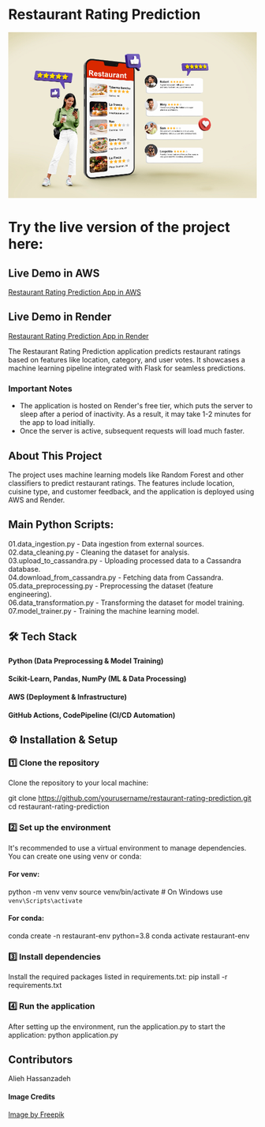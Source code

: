 # Restaurant Rating Prediction

![Alt Text](https://raw.githubusercontent.com/Alieh-hz/Restaurant_Rating_Prediction/main/static/images/img1.jpg)

# Try the live version of the project here:

## Live Demo in AWS
[Restaurant Rating Prediction App in AWS](http://restaurantratingprediction-env.eba-mgzctncn.us-east-1.elasticbeanstalk.com/)

## Live Demo in Render
[Restaurant Rating Prediction App in Render](https://restaurant-rating-prediction-yw9u.onrender.com)

The Restaurant Rating Prediction application predicts restaurant ratings based on features like location, category, and user votes. It showcases a machine learning pipeline integrated with Flask for seamless predictions.

### Important Notes

- The application is hosted on Render's free tier, which puts the server to sleep after a period of inactivity. As a result, it may take 1-2 minutes for the app to load initially.
- Once the server is active, subsequent requests will load much faster.

## About This Project
The project uses machine learning models like Random Forest and other classifiers to predict restaurant ratings. The features include location, cuisine type, and customer feedback, and the application is deployed using AWS and Render.

## Main Python Scripts:
01.data_ingestion.py - Data ingestion from external sources.  
02.data_cleaning.py - Cleaning the dataset for analysis.  
03.upload_to_cassandra.py - Uploading processed data to a Cassandra database.  
04.download_from_cassandra.py - Fetching data from Cassandra.  
05.data_preprocessing.py - Preprocessing the dataset (feature engineering).  
06.data_transformation.py - Transforming the dataset for model training.  
07.model_trainer.py - Training the machine learning model.

## 🛠️ Tech Stack
#### Python (Data Preprocessing & Model Training)
#### Scikit-Learn, Pandas, NumPy (ML & Data Processing)
#### AWS (Deployment & Infrastructure)
#### GitHub Actions, CodePipeline (CI/CD Automation)

## ⚙️ Installation & Setup
### 1️⃣ Clone the repository
Clone the repository to your local machine:

git clone https://github.com/yourusername/restaurant-rating-prediction.git
cd restaurant-rating-prediction

### 2️⃣ Set up the environment
It's recommended to use a virtual environment to manage dependencies. You can create one using venv or conda:

#### For venv:
python -m venv venv
source venv/bin/activate  # On Windows use `venv\Scripts\activate`

#### For conda:
conda create -n restaurant-env python=3.8
conda activate restaurant-env

### 3️⃣ Install dependencies
Install the required packages listed in requirements.txt:
pip install -r requirements.txt

### 4️⃣ Run the application
After setting up the environment, run the application.py to start the application:
python application.py

## Contributors
Alieh Hassanzadeh


#### Image Credits  
[Image by Freepik](https://www.freepik.com/free-photo/full-shot-smiley-woman-with-smartphone_26006350.htm#fromView=image_search_similar&page=1&position=7&uuid=1e193df9-3eea-43a0-b8b8-f842849831c8&new_detail=true)




